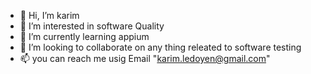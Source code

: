 - 👋 Hi, I’m karim
- 👀 I’m interested in software Quality
- 🌱 I’m currently learning appium
- 💞️ I’m looking to collaborate on any thing releated to software testing
- 📫 you can reach me  usig Email "karim.ledoyen@gmail.com"

<!---
karim-20-maker/karim-20-maker is a ✨ special ✨ repository because its `README.md` (this file) appears on your GitHub profile.
You can click the Preview link to take a look at your changes.
--->

